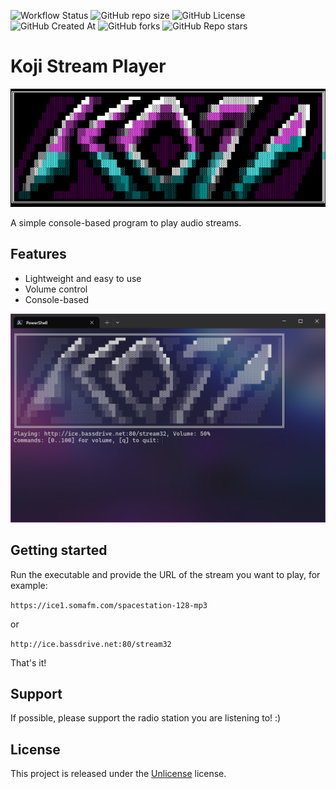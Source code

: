 
![Workflow Status](https://github.com/MaxGripe/jpg-white-border-adder/actions/workflows/dotnet.yml/badge.svg)
![GitHub repo size](https://img.shields.io/github/repo-size/MaxGripe/repository-template)
![GitHub License](https://img.shields.io/github/license/MaxGripe/repository-template)
![GitHub Created At](https://img.shields.io/github/created-at/MaxGripe/repository-template)
![GitHub forks](https://img.shields.io/github/forks/MaxGripe/repository-template)
![GitHub Repo stars](https://img.shields.io/github/stars/MaxGripe/repository-template)

# Koji Stream Player

![Koji](gfx/koji.png)

A simple console-based program to play audio streams.

## Features

- Lightweight and easy to use
- Volume control
- Console-based

![Koji](gfx/terminal.png)

## Getting started

Run the executable and provide the URL of the stream you want to play, for example:

`https://ice1.somafm.com/spacestation-128-mp3`

or

`http://ice.bassdrive.net:80/stream32`

That's it!

## Support

If possible, please support the radio station you are listening to! :)

## License

This project is released under the [Unlicense](LICENSE) license.
